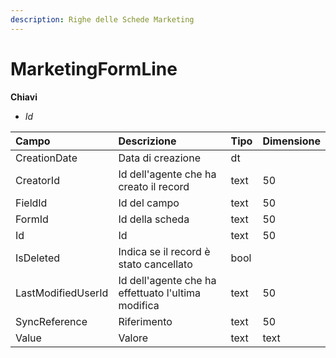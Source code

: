 ```yaml
---
description: Righe delle Schede Marketing
---
```


# MarketingFormLine

**Chiavi**

* _Id_

| Campo | Descrizione | Tipo | Dimensione |
| :--- | :--- | :--- | :--- |
| CreationDate | Data di creazione | dt |  |
| CreatorId | Id dell'agente che ha creato il record | text | 50 |
| FieldId | Id del campo | text | 50 |
| FormId | Id della scheda | text | 50 |
| Id | Id | text | 50 |
| IsDeleted | Indica se il record è stato cancellato | bool |  |
| LastModifiedUserId | Id dell'agente che ha effettuato l'ultima modifica | text | 50 |
| SyncReference | Riferimento | text | 50 |
| Value | Valore | text | text |

